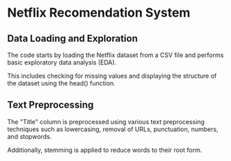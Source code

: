# Netflix Recomendation System

## Data Loading and Exploration

The code starts by loading the Netflix dataset from a CSV file and performs basic exploratory data analysis (EDA).

This includes checking for missing values and displaying the structure of the dataset using the head() function.

## Text Preprocessing

The "Title" column is preprocessed using various text preprocessing techniques such as lowercasing, removal of URLs, punctuation, numbers, and stopwords. 

Additionally, stemming is applied to reduce words to their root form.
